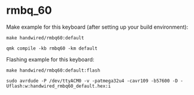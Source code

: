 # rmbq_60

Make example for this keyboard (after setting up your build environment):

    make handwired/rmbq60:default

    qmk compile -kb rmbq60 -km default

Flashing example for this keyboard:

    make handwired/rmbq60:default:flash

    sudo avrdude -P /dev/ttyACM0 -v -patmega32u4 -cavr109 -b57600 -D -Uflash:w:handwired_rmbq60_default.hex:i
